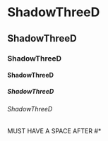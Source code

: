 # ShadowThreeD
## ShadowThreeD
### ShadowThreeD
#### ShadowThreeD
##### ShadowThreeD
###### ShadowThreeD
MUST HAVE A SPACE AFTER #*
